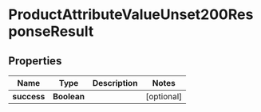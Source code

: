 

# ProductAttributeValueUnset200ResponseResult


## Properties

Name | Type | Description | Notes
------------ | ------------- | ------------- | -------------
**success** | **Boolean** |  |  [optional]



